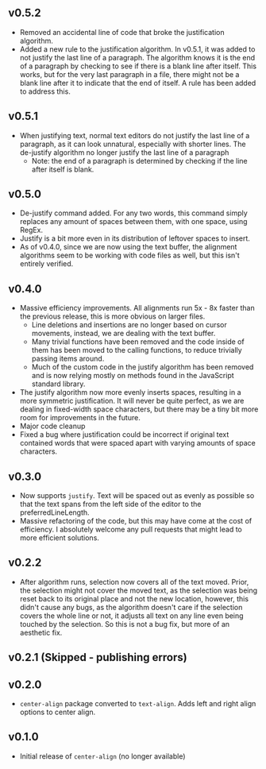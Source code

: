 ## v0.5.2
- Removed an accidental line of code that broke the justification algorithm.
- Added a new rule to the justification algorithm.  In v0.5.1, it was added to
  not justify the last line of a paragraph.  The algorithm knows it is the end
  of a paragraph by checking to see if there is a blank line after itself. This
  works, but for the very last paragraph in a file, there might not be a blank
  line after it to indicate that the end of itself.  A rule has been added to
  address this.

## v0.5.1
- When justifying text, normal text editors do not justify the last line of a
  paragraph, as it can look unnatural, especially with shorter lines.  The
  de-justify algorithm no longer justify the last line of a paragraph
    - Note: the end of a paragraph is determined by checking if the line after
      itself is blank.

## v0.5.0
- De-justify command added.  For any two words, this command simply replaces any
  amount of spaces between them, with one space, using RegEx.
- Justify is a bit more even in its distribution of leftover spaces to insert.
- As of v0.4.0, since we are now using the text buffer, the alignment algorithms
  seem to be working with code files as well, but this isn't entirely verified.

## v0.4.0
- Massive efficiency improvements.  All alignments run 5x - 8x faster than the
  previous release, this is more obvious on larger files.
    - Line deletions and insertions are no longer based on cursor movements,
      instead, we are dealing with the text buffer.  
    - Many trivial functions have been removed and the code inside of them has
      been moved to the calling functions, to reduce trivially passing items
      around.
    - Much of the custom code in the justify algorithm has been removed and is
      now relying mostly on methods found in the JavaScript standard library.
- The justify algorithm now more evenly inserts spaces, resulting in a more
  symmetric justification.  It will never be quite perfect, as we are dealing in
  fixed-width space characters, but there may be a tiny bit more room for
  improvements in the future.
- Major code cleanup
- Fixed a bug where justification could be incorrect if original text contained
  words that were spaced apart with varying amounts of space characters.

## v0.3.0

- Now supports `justify`.  Text will be spaced out as evenly as possible so that
  the text spans from the left side of the editor to the preferredLineLength.
- Massive refactoring of the code, but this may have come at the cost of
  efficiency.  I absolutely welcome any pull requests that might lead to more
  efficient solutions.

## v0.2.2

- After algorithm runs, selection now covers all of the text moved.  Prior, the
  selection might not cover the moved text, as the selection was being reset
  back to its original place and not the new location, however, this didn't
  cause any bugs, as the algorithm doesn't care if the selection covers the
  whole line or not, it adjusts all text on any line even being touched by the
  selection.  So this is not a bug fix, but more of an aesthetic fix.

## v0.2.1 (Skipped - publishing errors)

## v0.2.0

- `center-align` package converted to `text-align`.  Adds left and right align
  options to center align.

## v0.1.0

- Initial release of `center-align` (no longer available)
